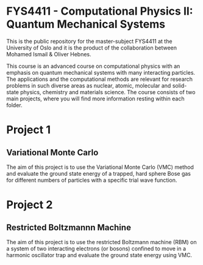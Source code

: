 # FYS4411 - Computational Physics II: Quantum Mechanical Systems
This is the public repository for the master-subject FYS4411 at the University of Oslo and it is the product of the collaboration between Mohamed Ismail & Oliver Hebnes.

This course is an advanced course on computational physics with an emphasis on quantum mechanical systems with many interacting particles. The applications and the computational methods are relevant for research problems in such diverse areas as nuclear, atomic, molecular and solid-state physics, chemistry and materials science.
The course consists of two main projects, where you will find more information resting within each folder.


# Project 1

## Variational Monte Carlo
The aim of this project is to use the Variational Monte Carlo (VMC)
method and evaluate the ground state energy of a trapped, hard sphere Bose
gas for different numbers of particles with a specific trial wave function.

# Project 2

## Restricted Boltzmannn Machine
The aim of this project is to use the restricted Boltzmann machine
(RBM) on a system of two interacting electrons
(or bosons) confined to move in a harmonic oscillator trap and evaluate the ground state energy using VMC.
